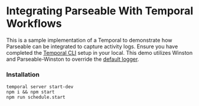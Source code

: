 # Integrating Parseable With Temporal Workflows 

This is a sample implementation of a Temporal to demonstrate how Parseable can be integrated to capture activity logs. Ensure you have completed the [Temporal CLI](https://learn.temporal.io/getting_started/typescript/dev_environment/) setup in your local. This demo utilizes Winston and Parseable-Winston to override the [default logger](https://docs.temporal.io/develop/typescript/observability#how-to-customize-the-runtimes-logger).

### Installation
    temporal server start-dev
    npm i && npm start
    npm run schedule.start
